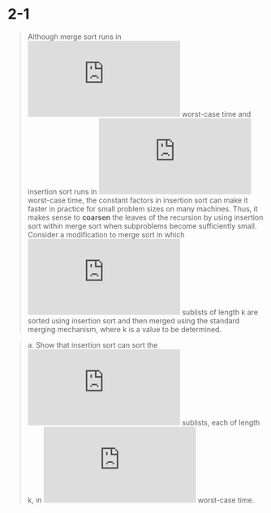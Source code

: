# 2-1
> Although merge sort runs in ![equation](https://latex.codecogs.com/svg.latex?%5Ctheta%28n%5Clg%7Bn%7D%29) worst-case time and insertion sort runs in ![equation](https://latex.codecogs.com/svg.latex?%5Ctheta%28n%5E2%29) worst-case time, the constant factors in insertion sort can make it faster in practice for small problem sizes on many machines. Thus, it makes sense to **coarsen** the leaves of the recursion by using insertion sort within merge sort when subproblems become sufficiently small. Consider a modification to merge sort in which ![equation](https://latex.codecogs.com/svg.latex?%5Cdfrac%7Bn%7D%7Bk%7D) sublists of length k are sorted using insertion sort and then merged using the standard merging mechanism, where k is a value to be determined.

> a. Show that insertion sort can sort the ![equation](https://latex.codecogs.com/svg.latex?%5Cdfrac%7Bn%7D%7Bk%7D) sublists, each of length k, in ![equation](https://latex.codecogs.com/svg.latex?%5Ctheta%28nk%29) worst-case time.


